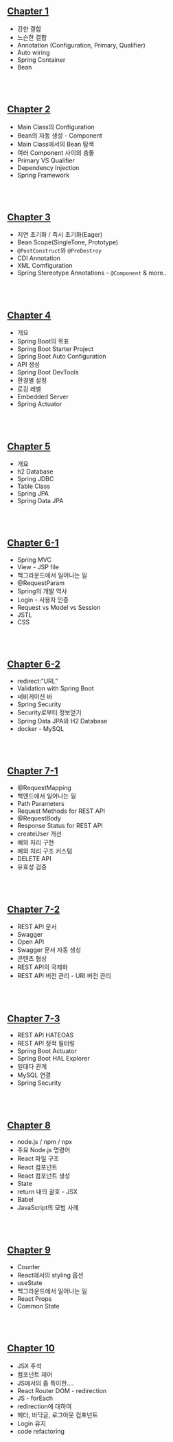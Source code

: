 ## [Chapter 1](https://github.com/DNA-B/Java_Spring-Practice/blob/main/summary/Chapter1.md)
- 강한 결합
- 느슨한 결합
- Annotation (Configuration, Primary, Qualifier)
- Auto wiring
- Spring Container
- Bean

<br><br>

## [Chapter 2](https://github.com/DNA-B/Java_Spring-Practice/blob/main/summary/Chapter2.md)
- Main Class의 Configuration
- Bean의 자동 생성 - Component
- Main Class에서의 Bean 탐색
- 여러 Component 사이의 충돌
- Primary VS Qualifier
- Dependency Injection
- Spring Framework

<br><br>

## [Chapter 3](https://github.com/DNA-B/Java_Spring-Practice/blob/main/summary/Chapter3.md)
- 지연 초기화 / 즉시 초기화(Eager)
- Bean Scope(SingleTone, Prototype)
- `@PostConstruct`와 `@PreDestroy`
- CDI Annotation
- XML Comfiguration
- Spring Stereotype Annotations - `@Component` & more..

<br><br>

## [Chapter 4](https://github.com/DNA-B/Java_Spring-Practice/blob/main/summary/Chapter4.md)
- 개요
- Spring Boot의 목표
- Spring Boot Starter Project
- Spring Boot Auto Configuration
- API 생성
- Spring Boot DevTools
- 환경별 설정
- 로깅 레벨
- Embedded Server
- Spring Actuator

<br><br>

## [Chapter 5](https://github.com/DNA-B/Java_Spring-Practice/blob/main/summary/Chapter5.md)
- 개요
- h2 Database
- Spring JDBC
- Table Class
- Spring JPA
- Spring Data JPA

<br><br>

## [Chapter 6-1](https://github.com/DNA-B/Java_Spring-Practice/blob/main/summary/Chapter6-1.md)
- Spring MVC
- View - JSP file
- 백그라운드에서 일어나는 일
- @RequestParam
- Spring의 개발 역사
- Login - 사용자 인증
- Request vs Model vs Session
- JSTL
- CSS

<br><br>

## [Chapter 6-2](https://github.com/DNA-B/Java_Spring-Practice/blob/main/summary/Chapter6-2.md)
- redirect:”URL”
- Validation with Spring Boot 
- 네비게이션 바
- Spring Security
- Security로부터 정보얻기
- Spring Data JPA와 H2 Database
- docker - MySQL

<br><br>

## [Chapter 7-1](https://github.com/DNA-B/Java_Spring-Practice/blob/main/summary/Chapter7-1.md)
- @RequestMapping
- 백엔드에서 일어나는 일
- Path Parameters
- Request Methods for REST API
- @RequestBody
- Response Status for REST API
- createUser 개선
- 예외 처리 구현
- 예외 처리 구조 커스텀
- DELETE API
- 유효성 검증

<br><br>

## [Chapter 7-2](https://github.com/DNA-B/Java_Spring-Practice/blob/main/summary/Chapter7-2.md)
- REST API 문서
- Swagger
- Open API
- Swagger 문서 자동 생성
- 콘텐츠 협상
- REST API의 국제화
- REST API 버전 관리 - URI 버전 관리

<br><br>

## [Chapter 7-3](https://github.com/DNA-B/Java_Spring-Practice/blob/main/summary/Chapter7-3.md)
- REST API HATEOAS
- REST API 정적 필터링
- Spring Boot Actuator
- Spring Boot HAL Explorer
- 일대다 관계
- MySQL 연결
- Spring Security

<br><br>

## [Chapter 8](https://github.com/DNA-B/Java_Spring-Practice/blob/main/summary/Chapter8.md)
- node.js / npm / npx
- 주요 Node.js 명령어
- React 파일 구조
- React 컴포넌트
- React 컴포넌트 생성
- State
- return 내의 괄호 - JSX
- Babel
- JavaScript의 모범 사례

<br><br>

## [Chapter 9](https://github.com/DNA-B/Java_Spring-Practice/blob/main/summary/Chapter9.md)
- Counter
- React에서의 styling 옵션
- useState
- 백그라운드에서 일어나는 일
- React Props
- Common State

<br><br>

## [Chapter 10](https://github.com/DNA-B/Java_Spring-Practice/blob/main/summary/Chapter10.md)
- JSX 주석
- 컴포넌트 제어
- JS에서의 좀 특이한….
- React Router DOM - redirection
- JS - forEach
- redirection에 대하여
- 헤더, 바닥글, 로그아웃 컴포넌트
- Login 유지
- code refactoring

<br><br>


